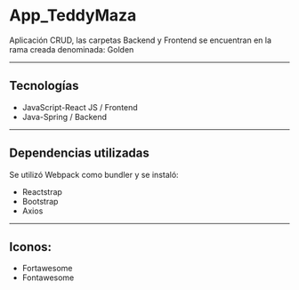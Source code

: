 
# App_TeddyMaza
Aplicación CRUD, las carpetas Backend y Frontend se encuentran en la rama creada denominada: Golden 
***
## Tecnologías
- JavaScript-React JS / Frontend
- Java-Spring / Backend
***
## Dependencias utilizadas
Se utilizó Webpack como bundler y se instaló:
- Reactstrap
- Bootstrap
- Axios
***
## Iconos:
- Fortawesome
- Fontawesome
